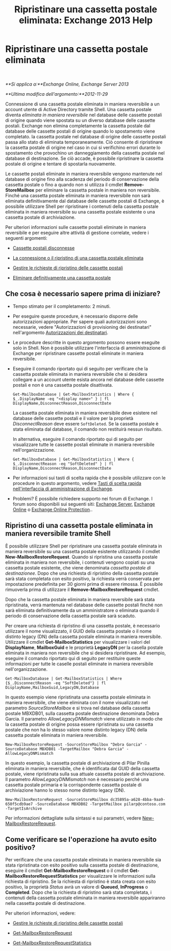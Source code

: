 ﻿---
title: 'Ripristinare una cassetta postale eliminata: Exchange 2013 Help'
TOCTitle: Ripristinare una cassetta postale eliminata
ms:assetid: 4f3f5ce4-9d12-4ed8-9f70-d8a6aa8a1b2e
ms:mtpsurl: https://technet.microsoft.com/it-it/library/JJ863435(v=EXCHG.150)
ms:contentKeyID: 50555586
ms.date: 05/22/2018
mtps_version: v=EXCHG.150
ms.translationtype: MT
---

# Ripristinare una cassetta postale eliminata

 

_**Si applica a:**Exchange Online, Exchange Server 2013_

_**Ultima modifica dell'argomento:**2012-11-29_

Connessione di una cassetta postale eliminata in maniera reversibile a un account utente di Active Directory tramite Shell. Una cassetta postale diventa *eliminata in maniera reversibile* nel database delle cassette postali di origine quando viene spostata su un diverso database delle cassette postali. Exchange non elimina completamente la cassetta postale dal database delle cassette postali di origine quando lo spostamento viene completato. la cassetta postale nel database di origine delle cassette postali passa allo stato di eliminata temporaneamente. Ciò consente di ripristinare la cassetta postale di origine nel caso in cui si verifichino errori durante lo spostamento che provochino un danneggiamento della cassetta postale nel database di destinazione. Se ciò accade, è possibile ripristinare la cassetta postale di origine e tentare di spostarla nuovamente.

Le cassette postali eliminate in maniera reversibile vengono mantenute nel database di origine fino alla scadenza del periodo di conservazione della cassetta postale o fino a quando non si utilizza il cmdlet **Remove-StoreMailbox** per eliminare la cassetta postale in maniera non reversibile. Finché una cassetta postale eliminata in maniera reversibile non sarà eliminata definitivamente dal database delle cassette postali di Exchange, è possibile utilizzare Shell per ripristinare i contenuti della cassetta postale eliminata in maniera reversibile su una cassetta postale esistente o una cassetta postale di archiviazione.

Per ulteriori informazioni sulle cassette postali eliminate in maniera reversibile e per eseguire altre attività di gestione correlate, vedere i seguenti argomenti:

  - [Cassette postali disconnesse](disconnected-mailboxes-exchange-2013-help.md)

  - [La connessione o il ripristino di una cassetta postale eliminata](connect-or-restore-a-deleted-mailbox-exchange-2013-help.md)

  - [Gestire le richieste di ripristino delle cassette postali](manage-mailbox-restore-requests-exchange-2013-help.md)

  - [Eliminare definitivamente una cassetta postale](permanently-delete-a-mailbox-exchange-2013-help.md)

## Che cosa è necessario sapere prima di iniziare?

  - Tempo stimato per il completamento: 2 minuti.

  - Per eseguire queste procedure, è necessario disporre delle autorizzazioni appropriate. Per sapere quali autorizzazioni sono necessarie, vedere "Autorizzazioni di provisioning dei destinatari" nell'argomento [Autorizzazioni dei destinatari](recipients-permissions-exchange-2013-help.md).

  - Le procedure descritte in questo argomento possono essere eseguite solo in Shell. Non è possibile utilizzare l'interfaccia di amministrazione di Exchange per ripristinare cassette postali eliminate in maniera reversibile.

  - Eseguire il comando riportato qui di seguito per verificare che la cassetta postale eliminata in maniera reversibile che si desidera collegare a un account utente esista ancora nel database delle cassette postali e non è una cassetta postale disattivata.
    
        Get-MailboxDatabase | Get-MailboxStatistics | Where { $_.DisplayName -eq "<display name>" } | fl DisplayName,DisconnectReason,DisconnectDate
    
    La cassetta postale eliminata in maniera reversibile deve esistere nel database delle cassette postali e il valore per la proprietà *DisconnectReason* deve essere `SoftDeleted`. Se la cassetta postale è stata eliminata dal database, il comando non restituirà nessun risultato.
    
    In alternativa, eseguire il comando riportato qui di seguito per visualizzare tutte le cassette postali eliminate in maniera reversibile nell'organizzazione.
    
        Get-MailboxDatabase | Get-MailboxStatistics | Where { $_.DisconnectReason -eq "SoftDeleted" } | fl DisplayName,DisconnectReason,DisconnectDate

  - Per informazioni sui tasti di scelta rapida che è possibile utilizzare con le procedure in questo argomento, vedere [Tasti di scelta rapida nell'interfaccia di amministrazione di Exchange](keyboard-shortcuts-in-the-exchange-admin-center-exchange-online-protection-help.md).

  - Problemi? È possibile richiedere supporto nei forum di Exchange. I forum sono disponibili sui seguenti siti: [Exchange Server](https://go.microsoft.com/fwlink/p/?linkid=60612), [Exchange Online](https://go.microsoft.com/fwlink/p/?linkid=267542) o [Exchange Online Protection](https://go.microsoft.com/fwlink/p/?linkid=285351)..

## Ripristino di una cassetta postale eliminata in maniera reversibile tramite Shell

È possibile utilizzare Shell per ripristinare una cassetta postale eliminata in maniera reversibile su una cassetta postale esistente utilizzando il cmdlet **New-MailboxRestoreRequest**. Quando si ripristina una cassetta postale eliminata in maniera non reversibile, i contenuti vengono copiati su una cassetta postale esistente, che viene denominata *cassetta postale di destinazionee*. Dopo che una richiesta di ripristino della cassetta postale sarà stata completata con esito positivo, la richiesta verrà conservata per impostazione predefinita per 30 giorni prima di essere rimossa. È possibile rimuoverla prima di utilizzare il **Remove-MailboxRestoreRequest** cmdlet.

Dopo che la cassetta postale eliminata in maniera reversibile sarà stata ripristinata, verrà mantenuta nel database delle cassette postali finché non sarà eliminata definitivamente da un amministratore o eliminata quando il periodo di conservazione della cassetta postale sarà scaduto.

Per creare una richiesta di ripristino di una cassetta postale, è necessario utilizzare il nome visualizzato, il GUID della cassetta postale o il nome distinto legacy (DN) della cassetta postale eliminata in maniera reversibile. Utilizzare il cmdlet **Get-MailboxStatistics** per visualizzare i valori del **DisplayName**, **MailboxGuid** e le proprietà **LegacyDN** per la casella postale eliminata in maniera non reversibile che si desidera ripristinare. Ad esempio, eseguire il comando riportato qui di seguito per restituire queste informazioni per tutte le caselle postali eliminate in maniera reversibile nell'organizzazione.

    Get-MailboxDatabase | Get-MailboxStatistics | Where {$_.DisconnectReason -eq "SoftDeleted"} | fl DisplayName,MailboxGuid,LegacyDN,Database

In questo esempio viene ripristinata una cassetta postale eliminata in maniera reversibile, che viene eliminata con il nome visualizzato nel parametro *SourceStoreMailbox* e si trova nel database della cassetta postale MBXDB01, sulla cassetta postale destinazione denominata Debra Garcia. Il parametro *AllowLegacyDNMismatch* viene utilizzato in modo che la cassetta postale di origine possa essere ripristinata su una cassetta postale che non ha lo stesso valore nome distinto legacy (DN) della cassetta postale eliminata in maniera reversibile.

    New-MailboxRestoreRequest -SourceStoreMailbox "Debra Garcia" -SourceDatabase MBXDB01 -TargetMailbox "Debra Garcia" -AllowLegacyDNMismatch

In questo esempio, la cassetta postale di archiviazione di Pilar Pinilla eliminata in maniera reversibile, che è identificata dal GUID della cassetta postale, viene ripristinata sulla sua attuale cassetta postale di archiviazione. Il parametro *AllowLegacyDNMismatch* non è necessario perché una cassetta postale primaria e la corrispondente cassetta postale di archiviazione hanno lo stesso nome distinto legacy (DN).

    New-MailboxRestoreRequest -SourceStoreMailbox dc35895a-a628-4bba-9aa9-650f5cdb9ae7 -SourceDatabase MBXDB02 -TargetMailbox pilarp@contoso.com -TargetIsArchive

Per informazioni dettagliate sulla sintassi e sui parametri, vedere [New-MailboxRestoreRequest](https://technet.microsoft.com/it-it/library/ff829875\(v=exchg.150\)).

## Come verificare se l'operazione ha avuto esito positivo?

Per verificare che una cassetta postale eliminata in maniera reversibile sia stata ripristinata con esito positivo sulla cassetta postale di destinazione, eseguire il cmdlet **Get-MailboxRestoreRequest** o il cmdlet **Get-MailboxRestoreRequestStatistics** per visualizzare le informazioni sulla richiesta di ripristino. Se la richiesta di ripristino è stata creata con esito positivo, la proprietà *Status* avrà un valore di **Queued**, **InProgress** o **Completed**. Dopo che la richiesta di ripristino sarà stata completata, i contenuti della cassetta postale eliminata in maniera reversibile appariranno nella cassetta postale di destinazione.

Per ulteriori informazioni, vedere:

  - [Gestire le richieste di ripristino delle cassette postali](manage-mailbox-restore-requests-exchange-2013-help.md)

  - [Get-MailboxRestoreRequest](https://technet.microsoft.com/it-it/library/ff829907\(v=exchg.150\))

  - [Get-MailboxRestoreRequestStatistics](https://technet.microsoft.com/it-it/library/ff829912\(v=exchg.150\))

